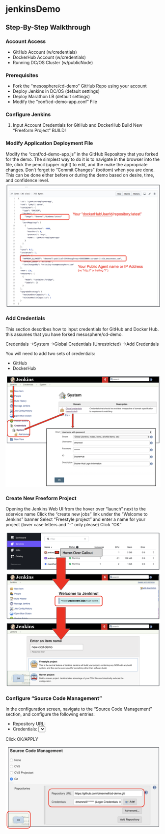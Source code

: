 # jenkinsDemo



## Step-By-Step Walkthrough

### Account Access
* GitHub Account (w/credentials)
* DockerHub Account (w/credentials)
* Running DC/OS Cluster (w/publicNode)

### Prerequisites
* Fork the “mesosphere/cd-demo” GitHub Repo using your account
* Deploy Jenkins in DC/OS (default settings)
* Deploy Marathon LB (default settings)
* Modify the “conf/cd-demo-app.conf” File


### Configure Jenkins
1. Input Account Credentials for GitHub and DockerHub
Build New “Freeform Project”
BUILD!





### Modify Application Deployment File
Modify the “conf/cd-demo-app.js” in the GitHub Repository that you forked for the demo.  The simplest way to do it is to navigate in the browser into the file, click the pencil (upper right) to edit, and the make the appropriate changes.  Don’t forget to “Commit Changes” (bottom) when you are done.  This can be done either before or during the demo based on desire, time, and confidence level.
![alt text](img/edit.png "Example text of what needs to be changed.")


### Add Credentials
This section describes how to input credentials for GitHub and Docker Hub.  this assumes that you have forked mesosphere/cd-demo.

Credentials
->System
  ->Global Credentials (Unrestricted)
    ->Add Credentials
          
You will need to add two sets of credentials:
* GitHub
* DockerHub

![alt text](img/creds.png "Example of adding credentials to Jenkins.")




### Create New Freeform Project
Opening the Jenkins Web UI from the hover over “launch” next to the sdervice name
Click the “create new jobs” link under the “Welcome to Jenkins” banner
Select “Freestyle project” and enter a name for your project (lover case letters and “-” only please)
Click “OK”

![alt text](img/project.png "Example text of what needs to be changed.")

### Configure  “Source Code Management”
In the configuration screen, navigate to the “Source Code Management” section, and configure the following entries:

* Repository URL: <Enter the URL for your forked GitHub repo>
* Credentials: <Select your previously configured GitHub Credentials>

Click OK/APPLY

![alt text](img/SCM.png "Example text of what needs to be changed.")
  











